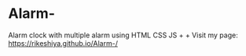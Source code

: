 # Alarm-
Alarm clock with multiple alarm using HTML CSS JS
+
+
Visit my page:  https://rikeshiya.github.io/Alarm-/
